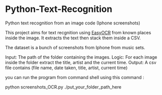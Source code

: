 # Python-Text-Recognition
Python text recognition from an image code (Iphone screenshots)

This project aims for text recgnition using [EasyOCR](https://github.com/JaidedAI/EasyOCR) from known places inside the image. It extracts the text then stack them inside a CSV.

The dataset is a bunch of screenshots from Iphone from music sets.

Input: The path of the folder containing the images.
Logic: For each image inside the folder extract the title, artist and the current time.
Output: A csv file contains (file name, date taken, title, artist, current time)

you can run the program from command shell using this command : 

python screenshots_OCR.py ./put_your_folder_path_here

